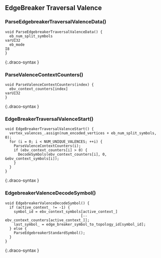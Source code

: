 
## EdgeBreaker Traversal Valence

### ParseEdgebreakerTraversalValenceData()

~~~~~
void ParseEdgebreakerTraversalValenceData() {
  eb_num_split_symbols                                                                varUI32
  eb_mode                                                                             I8
}
~~~~~
{:.draco-syntax }



### ParseValenceContextCounters()

~~~~~
void ParseValenceContextCounters(index) {
  ebv_context_counters[index]                                                         varUI32
}
~~~~~
{:.draco-syntax }



### EdgeBreakerTraversalValenceStart()

~~~~~
void EdgeBreakerTraversalValenceStart() {
  vertex_valences_.assign(num_encoded_vertices + eb_num_split_symbols, 0);
  for (i = 0; i < NUM_UNIQUE_VALENCES; ++i) {
    ParseValenceContextCounters(i);
    if (ebv_context_counters[i] > 0) {
      DecodeSymbols(ebv_context_counters[i], 0, &ebv_context_symbols[i]);
    }
  }
}
~~~~~
{:.draco-syntax }



### EdgebreakerValenceDecodeSymbol()

~~~~~
void EdgebreakerValenceDecodeSymbol() {
  if (active_context_ != -1) {
    symbol_id = ebv_context_symbols[active_context_]
                                   [--ebv_context_counters[active_context_]];
    last_symbol_ = edge_breaker_symbol_to_topology_id[symbol_id];
  } else {
    ParseEdgebreakerStandardSymbol();
  }
}
~~~~~
{:.draco-syntax }

